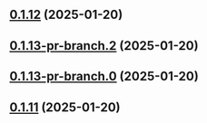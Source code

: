 ## [0.1.12](https://github.com/latha-414/AWS-CICD-web-app/compare/v0.1.13-pr-branch.2...v0.1.12) (2025-01-20)



## [0.1.13-pr-branch.2](https://github.com/latha-414/AWS-CICD-web-app/compare/v0.1.13-pr-branch.1...v0.1.13-pr-branch.2) (2025-01-20)



## [0.1.13-pr-branch.0](https://github.com/latha-414/AWS-CICD-web-app/compare/v0.1.11...v0.1.13-pr-branch.0) (2025-01-20)



## [0.1.11](https://github.com/latha-414/AWS-CICD-web-app/compare/v0.1.11-pr-branch.0...v0.1.11) (2025-01-20)



